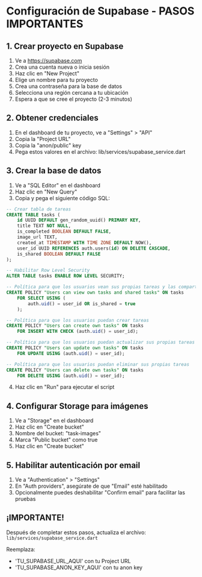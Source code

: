 # Configuración de Supabase - PASOS IMPORTANTES

## 1. Crear proyecto en Supabase
1. Ve a https://supabase.com
2. Crea una cuenta nueva o inicia sesión
3. Haz clic en "New Project"
4. Elige un nombre para tu proyecto
5. Crea una contraseña para la base de datos
6. Selecciona una región cercana a tu ubicación
7. Espera a que se cree el proyecto (2-3 minutos)

## 2. Obtener credenciales
1. En el dashboard de tu proyecto, ve a "Settings" > "API"
2. Copia la "Project URL" 
3. Copia la "anon/public" key
4. Pega estos valores en el archivo: lib/services/supabase_service.dart

## 3. Crear la base de datos
1. Ve a "SQL Editor" en el dashboard
2. Haz clic en "New Query"
3. Copia y pega el siguiente código SQL:

```sql
-- Crear tabla de tareas
CREATE TABLE tasks (
    id UUID DEFAULT gen_random_uuid() PRIMARY KEY,
    title TEXT NOT NULL,
    is_completed BOOLEAN DEFAULT FALSE,
    image_url TEXT,
    created_at TIMESTAMP WITH TIME ZONE DEFAULT NOW(),
    user_id UUID REFERENCES auth.users(id) ON DELETE CASCADE,
    is_shared BOOLEAN DEFAULT FALSE
);

-- Habilitar Row Level Security
ALTER TABLE tasks ENABLE ROW LEVEL SECURITY;

-- Política para que los usuarios vean sus propias tareas y las compartidas
CREATE POLICY "Users can view own tasks and shared tasks" ON tasks
    FOR SELECT USING (
        auth.uid() = user_id OR is_shared = true
    );

-- Política para que los usuarios puedan crear tareas
CREATE POLICY "Users can create own tasks" ON tasks
    FOR INSERT WITH CHECK (auth.uid() = user_id);

-- Política para que los usuarios puedan actualizar sus propias tareas
CREATE POLICY "Users can update own tasks" ON tasks
    FOR UPDATE USING (auth.uid() = user_id);

-- Política para que los usuarios puedan eliminar sus propias tareas
CREATE POLICY "Users can delete own tasks" ON tasks
    FOR DELETE USING (auth.uid() = user_id);
```

4. Haz clic en "Run" para ejecutar el script

## 4. Configurar Storage para imágenes
1. Ve a "Storage" en el dashboard
2. Haz clic en "Create bucket"
3. Nombre del bucket: "task-images"
4. Marca "Public bucket" como true
5. Haz clic en "Create bucket"

## 5. Habilitar autenticación por email
1. Ve a "Authentication" > "Settings"
2. En "Auth providers", asegúrate de que "Email" esté habilitado
3. Opcionalmente puedes deshabilitar "Confirm email" para facilitar las pruebas

## ¡IMPORTANTE!
Después de completar estos pasos, actualiza el archivo:
`lib/services/supabase_service.dart`

Reemplaza:
- 'TU_SUPABASE_URL_AQUI' con tu Project URL
- 'TU_SUPABASE_ANON_KEY_AQUI' con tu anon key
